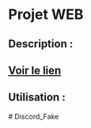 # Projet WEB 

## Description :

## [Voir le lien]()

## Utilisation :

#   D i s c o r d _ F a k e  
 